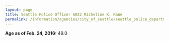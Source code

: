 ```yaml
---
layout: page
title: Seattle Police Officer 6022 Micheline K. Kane
permalink: /information/agencies/city_of_seattle/seattle_police_department/copbook/6022/
---
```


**Age as of Feb. 24, 2016:** 49.0
